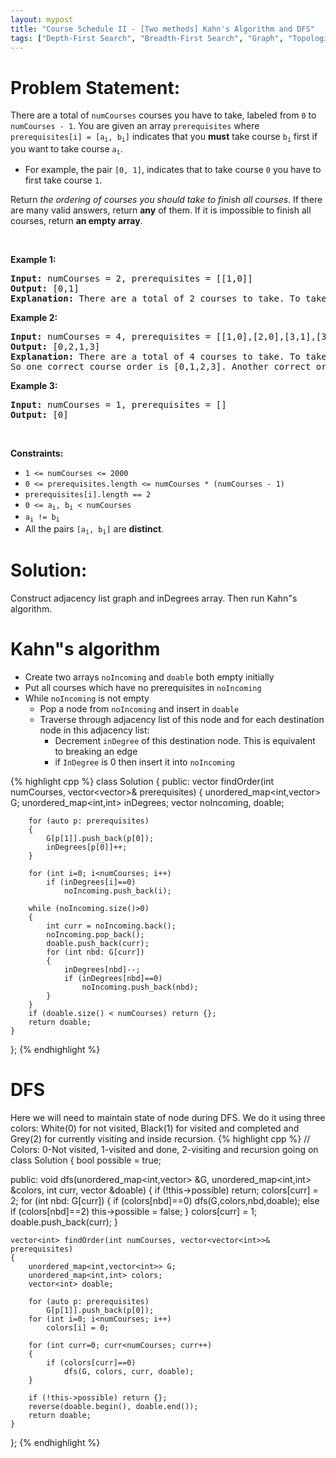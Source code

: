 ```yaml
---
layout: mypost
title: "Course Schedule II - [Two methods] Kahn's Algorithm and DFS"
tags: ["Depth-First Search", "Breadth-First Search", "Graph", "Topological Sort", "C++", "Medium"]
---
```

# Problem Statement:
<p>There are a total of <code>numCourses</code> courses you have to take, labeled from <code>0</code> to <code>numCourses - 1</code>. You are given an array <code>prerequisites</code> where <code>prerequisites[i] = [a<sub>i</sub>, b<sub>i</sub>]</code> indicates that you <strong>must</strong> take course <code>b<sub>i</sub></code> first if you want to take course <code>a<sub>i</sub></code>.</p>

<ul>
	<li>For example, the pair <code>[0, 1]</code>, indicates that to take course <code>0</code> you have to first take course <code>1</code>.</li>
</ul>

<p>Return <em>the ordering of courses you should take to finish all courses</em>. If there are many valid answers, return <strong>any</strong> of them. If it is impossible to finish all courses, return <strong>an empty array</strong>.</p>

<p>&nbsp;</p>
<p><strong class="example">Example 1:</strong></p>

<pre>
<strong>Input:</strong> numCourses = 2, prerequisites = [[1,0]]
<strong>Output:</strong> [0,1]
<strong>Explanation:</strong> There are a total of 2 courses to take. To take course 1 you should have finished course 0. So the correct course order is [0,1].
</pre>

<p><strong class="example">Example 2:</strong></p>

<pre>
<strong>Input:</strong> numCourses = 4, prerequisites = [[1,0],[2,0],[3,1],[3,2]]
<strong>Output:</strong> [0,2,1,3]
<strong>Explanation:</strong> There are a total of 4 courses to take. To take course 3 you should have finished both courses 1 and 2. Both courses 1 and 2 should be taken after you finished course 0.
So one correct course order is [0,1,2,3]. Another correct ordering is [0,2,1,3].
</pre>

<p><strong class="example">Example 3:</strong></p>

<pre>
<strong>Input:</strong> numCourses = 1, prerequisites = []
<strong>Output:</strong> [0]
</pre>

<p>&nbsp;</p>
<p><strong>Constraints:</strong></p>

<ul>
	<li><code>1 &lt;= numCourses &lt;= 2000</code></li>
	<li><code>0 &lt;= prerequisites.length &lt;= numCourses * (numCourses - 1)</code></li>
	<li><code>prerequisites[i].length == 2</code></li>
	<li><code>0 &lt;= a<sub>i</sub>, b<sub>i</sub> &lt; numCourses</code></li>
	<li><code>a<sub>i</sub> != b<sub>i</sub></code></li>
	<li>All the pairs <code>[a<sub>i</sub>, b<sub>i</sub>]</code> are <strong>distinct</strong>.</li>
</ul>

# Solution:
Construct adjacency list graph and inDegrees array. Then run Kahn"s algorithm.
# Kahn"s algorithm
- Create two arrays `noIncoming` and `doable` both empty initially
- Put all courses which have no prerequisites in `noIncoming`
- While `noIncoming` is not empty 
	- Pop a node from `noIncoming` and insert in `doable`
	- Traverse through adjacency list of this node and for each destination node in this adjacency list:
	  - Decrement `inDegree` of this destination node. This is equivalent to breaking an edge
	  - if `InDegree` is 0 then insert it into `noIncoming`

 {% highlight cpp %} 
class Solution {
public:
    vector<int> findOrder(int numCourses, vector<vector<int>>& prerequisites) 
    {
        unordered_map<int,vector<int>> G;
        unordered_map<int,int> inDegrees;
        vector<int> noIncoming, doable;
        
        for (auto p: prerequisites)
        {
            G[p[1]].push_back(p[0]);
            inDegrees[p[0]]++;
        }
        
        for (int i=0; i<numCourses; i++)
            if (inDegrees[i]==0)
                noIncoming.push_back(i);
        
        while (noIncoming.size()>0)
        {
            int curr = noIncoming.back();
            noIncoming.pop_back();
            doable.push_back(curr);
            for (int nbd: G[curr])
            {
                inDegrees[nbd]--;
                if (inDegrees[nbd]==0)
                    noIncoming.push_back(nbd);
            }
        }
        if (doable.size() < numCourses) return {};
        return doable;
    }
};
 {% endhighlight %}

# DFS
Here we will need to maintain state of node during DFS. We do it using three colors: White(0) for not visited, Black(1) for visited and completed and Grey(2) for currently visiting and inside recursion.
 {% highlight cpp %} 
// Colors: 0-Not visited, 1-visited and done, 2-visiting and recursion going on
class Solution {
    bool possible = true;

public:
    void dfs(unordered_map<int,vector<int>> &G, unordered_map<int,int> &colors, int curr, vector<int> &doable)
    {
        if (!this->possible) return;
        colors[curr] = 2;
        for (int nbd: G[curr])
        {
            if (colors[nbd]==0)
                dfs(G,colors,nbd,doable);
            else if (colors[nbd]==2)
                this->possible = false;
        }
        colors[curr] = 1;
        doable.push_back(curr);
    }

    vector<int> findOrder(int numCourses, vector<vector<int>>& prerequisites) 
    {
        unordered_map<int,vector<int>> G;
        unordered_map<int,int> colors;
        vector<int> doable;
        
        for (auto p: prerequisites)
            G[p[1]].push_back(p[0]);
        for (int i=0; i<numCourses; i++)
            colors[i] = 0;

        for (int curr=0; curr<numCourses; curr++)
        {
            if (colors[curr]==0)
                dfs(G, colors, curr, doable);
        }
        
        if (!this->possible) return {};
        reverse(doable.begin(), doable.end());
        return doable;
    }
};
 {% endhighlight %}